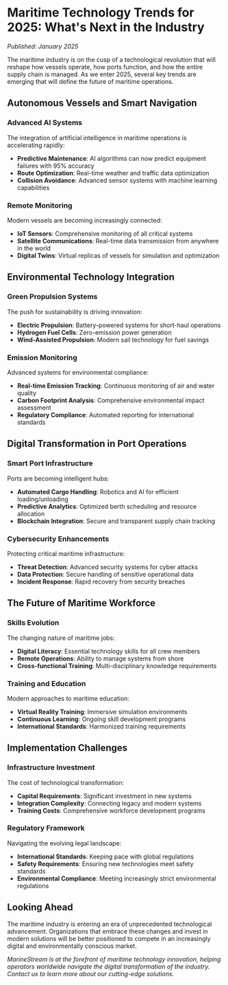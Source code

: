# Maritime Technology Trends for 2025: What's Next in the Industry

*Published: January 2025*

The maritime industry is on the cusp of a technological revolution that will reshape how vessels operate, how ports function, and how the entire supply chain is managed. As we enter 2025, several key trends are emerging that will define the future of maritime operations.

## Autonomous Vessels and Smart Navigation

### Advanced AI Systems
The integration of artificial intelligence in maritime operations is accelerating rapidly:
- **Predictive Maintenance**: AI algorithms can now predict equipment failures with 95% accuracy
- **Route Optimization**: Real-time weather and traffic data optimization
- **Collision Avoidance**: Advanced sensor systems with machine learning capabilities

### Remote Monitoring
Modern vessels are becoming increasingly connected:
- **IoT Sensors**: Comprehensive monitoring of all critical systems
- **Satellite Communications**: Real-time data transmission from anywhere in the world
- **Digital Twins**: Virtual replicas of vessels for simulation and optimization

## Environmental Technology Integration

### Green Propulsion Systems
The push for sustainability is driving innovation:
- **Electric Propulsion**: Battery-powered systems for short-haul operations
- **Hydrogen Fuel Cells**: Zero-emission power generation
- **Wind-Assisted Propulsion**: Modern sail technology for fuel savings

### Emission Monitoring
Advanced systems for environmental compliance:
- **Real-time Emission Tracking**: Continuous monitoring of air and water quality
- **Carbon Footprint Analysis**: Comprehensive environmental impact assessment
- **Regulatory Compliance**: Automated reporting for international standards

## Digital Transformation in Port Operations

### Smart Port Infrastructure
Ports are becoming intelligent hubs:
- **Automated Cargo Handling**: Robotics and AI for efficient loading/unloading
- **Predictive Analytics**: Optimized berth scheduling and resource allocation
- **Blockchain Integration**: Secure and transparent supply chain tracking

### Cybersecurity Enhancements
Protecting critical maritime infrastructure:
- **Threat Detection**: Advanced security systems for cyber attacks
- **Data Protection**: Secure handling of sensitive operational data
- **Incident Response**: Rapid recovery from security breaches

## The Future of Maritime Workforce

### Skills Evolution
The changing nature of maritime jobs:
- **Digital Literacy**: Essential technology skills for all crew members
- **Remote Operations**: Ability to manage systems from shore
- **Cross-functional Training**: Multi-disciplinary knowledge requirements

### Training and Education
Modern approaches to maritime education:
- **Virtual Reality Training**: Immersive simulation environments
- **Continuous Learning**: Ongoing skill development programs
- **International Standards**: Harmonized training requirements

## Implementation Challenges

### Infrastructure Investment
The cost of technological transformation:
- **Capital Requirements**: Significant investment in new systems
- **Integration Complexity**: Connecting legacy and modern systems
- **Training Costs**: Comprehensive workforce development programs

### Regulatory Framework
Navigating the evolving legal landscape:
- **International Standards**: Keeping pace with global regulations
- **Safety Requirements**: Ensuring new technologies meet safety standards
- **Environmental Compliance**: Meeting increasingly strict environmental regulations

## Looking Ahead

The maritime industry is entering an era of unprecedented technological advancement. Organizations that embrace these changes and invest in modern solutions will be better positioned to compete in an increasingly digital and environmentally conscious market.

*MarineStream is at the forefront of maritime technology innovation, helping operators worldwide navigate the digital transformation of the industry. Contact us to learn more about our cutting-edge solutions.* 